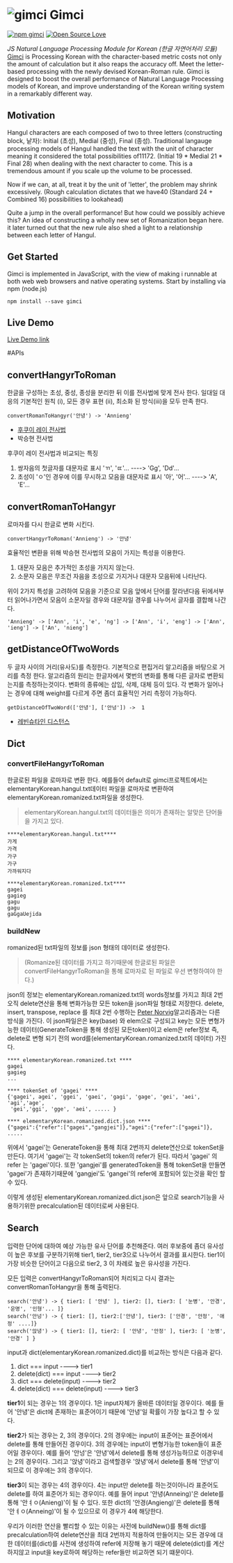 # ![gimci](https://avatars2.githubusercontent.com/u/22726552?v=3&s=200) Gimci
[![npm gimci](https://badge.fury.io/js/gimci.svg)](https://badge.fury.io/js/gimci) [![Open Source Love](https://badges.frapsoft.com/os/mit/mit.svg?v=102)]()

*JS Natural Language Processing Module for Korean (한글 자연어처리 모듈)*
[Gimci](https://gimci.github.io/) is Processing Korean with the character-based metric costs not only the amount of calculation but it also reaps the accuracy off. Meet the letter-based processing with the newly devised Korean-Roman rule. Gimci is designed to boost the overall performance of Natural Language Processing models of Korean, and improve understanding of the Korean writing system in a remarkably different way.

## Motivation
Hangul characters are each composed of two to three letters (constructing block, 낱자): Initial (초성), Medial (중성), Final (종성). Traditional langauge processing models of Hangul handled the text with the unit of character meaning it considered the total possibilities of11172. (Initial 19 * Medial 21 * Final 28) when dealing with the next character to come. This is a tremendous amount if you scale up the volume to be processed.

Now if we can, at all, treat it by the unit of 'letter', the problem may shrink excessively. (Rough calculation dictates that we have40 (Standard 24 + Combined 16) possibilities to lookahead)

Quite a jump in the overall performance! But how could we possibly achieve this? An idea of constructing a wholly new set of Romanization began here. it later turned out that the new rule also shed a light to a relationship between each letter of Hangul.

## Get Started
Gimci is implemented in JavaScript, with the view of making i runnable at both web web browsers and native operating systems. Start by installing via npm (node.js)


```
npm install --save gimci
```

## Live Demo
[Live Demo link](https://www.youtube.com/watch?v=ccoCD131Fb8)

#APIs
## convertHangyrToRoman
한글을 구성하는 초성, 중성, 종성을 분리한 뒤 이를 전사법에 맞게 전사 한다. 일대일 대응의 기본적인 원칙 (i), 모든 경우 표현 (ii), 최소화 된 방식(iii)을 모두 만족 한다.
```
convertRomanToHangyr('안녕') -> 'Annieng'
```
 * [후쿠이 레이 전사법](http://www.tufs.ac.jp/ts/personal/choes/korean/middle/Sfukui.html)
 * 박승현 전사법

후쿠이 레이 전사법과 비교되는 특징

1. 쌍자음의 첫글자를 대문자로 표시 'ㄲ', 'ㄸ'... ----> 'Gg', 'Dd'...
2. 초성이 'ㅇ'인 경우에 이를 무시하고 모음을 대문자로 표시 '아', '어'...   ----> 'A', 'E'...


## convertRomanToHangyr
로마자를 다시 한글로 변화 시킨다.
```
convertHangyrToRoman('Annieng') -> '안녕'
```
효율적인 변환을 위해 박승현 전사법의 모음이 가지는 특성을 이용한다.

1. 대문자 모음은 추가적인 초성을 가지지 않는다.
2. 소문자 모음은 무조건 자음을 초성으로 가지거나 대문자 모음뒤에 나타난다.


위이 2가지 특성을 고려하여 모음을 기준으로 모음 앞에서 단어를 잘라낸다음 뒤에서부터 읽어나가면서 모음이 소문자일 경우와 대문자일 경우를 나누어서 글자를 결합해 나간다.
```
'Annieng' -> ['Ann', 'i', 'e', 'ng'] -> ['Ann', 'i', 'eng'] -> ['Ann', 'ieng'] -> ['An', 'nieng']
```

## getDistanceOfTwoWords
두 글자 사이의 거리(유사도)를 측정한다. 기본적으로 편집거리 알고리즘을 바탕으로 거리를 측정 한다.
알고리즘의 원리는 한글자에서 몇번의 변화를 통해 다른 글자로 변환되는지를 측정하는것이다. 변화의 종류에는 삽입, 삭제, 대체 등이 있다.
각 변화가 일어나는 경우에 대해  weight를 다르게 주면 좀더 효율적인 거리 측정이 가능하다.
```
getDistanceOfTwoWord(['안녕'], ['안넝']) ->  1
```

* [레빈슈타인 디스턴스](http://hsp1116.tistory.com/41)

## Dict


### convertFileHangyrToRoman
한글로된 파일을 로마자로 변환 한다. 예를들어 default로 gimci프로젝트에서는 elementaryKorean.hangul.txt데이터 파일을 로마자로 변환하여 elementaryKorean.romanized.txt파일을 생성한다.
>elementaryKorean.hangul.txt의 데이터들은 의미가 존재하는 알맞은 단어들을 가지고 있다.

```
****elementaryKorean.hangul.txt****
가게
가격
가구
가구
가까워지다
```

```
****elementaryKorean.romanized.txt****
gagei
gagieg
gagu
gagu
gaGgaUejida
```

### buildNew
romanized된 txt파일의 정보를 json 형태의 데이터로 생성한다.
> (Romanize된 데이터를 가지고 하기때문에 한글로된 파일은 convertFileHangyrToRoman을 통해 로마자로 된 파일로 우선 변형하여야 한다.)

json의 정보는 elementaryKorean.romanized.txt의 words정보를 가지고 최대 2번 오직 delete연산을 통해 변화가능한 모든 token을 json파일 형태로 저장한다. delete, insert, transpose, replace 를 최대 2번 수행하는  [Peter Norvig](http://norvig.com/spell-correct.html)알고리즘과는 다른 방식을 가진다. 이 json파일은은 key(base) 와 elem으로 구성되고 key는 모든 변형가능한 데이터(GenerateToken을 통해 생성된 모든token)이고 elem은 refer정보 즉, delete로 변형 되기 전의 word를(elementaryKorean.romanized.txt의 데이터) 가진다.

```
**** elementaryKorean.romanized.txt ****
gagei
gagieg
...
```
```
**** tokenSet of 'gagei' ****
{'gagei', agei', 'ggei', 'gaei', 'gagi', 'gage', 'gei', 'aei', 'agi','age',
 'gei','ggi', 'gge', 'aei', ..... }
```
```
**** elementaryKorean.romanized.dict.json ****
{"gagei":{"refer":["gagei","gangjei"]},"agei":{"refer":["gagei"]}, .....
```
위에서 'gagei'는 GenerateToken을 통해 최대 2번까지 delete연산으로 tokenSet을 만든다. 여기서 'gagei'는 각 tokenSet의 token의 refer가 된다. 따라서 'gagei' 의 refer 는 'gagei'이다. 또한 'gangjei'를 generatedToken을 통해 tokenSet을 만들면 'gagei'가 존재하기때문에 'gangjei'도 'gangei'의 refer에 포함되어 있는것을 확인 할 수 있다.

이렇게 생성된 elementaryKorean.romanized.dict.json은 앞으로 search기능을 사용하기위한 precalculation된 데이터로써 사용된다.



## Search
입력한 단어에 대하여 예상 가능한 유사 단어를 추천해준다. 여러 후보중에 좀더 유사성이 높은 후보를 구분하기위해 tier1, tier2, tier3으로 나누어서 결과를 표시한다. tier1이 가장 비슷한 단어이고 다음으로 tier2, 3 이 차례로 높은 유사성을 가진다.

모든 입력은 convertHangyrToRoman되어 처리되고 다시 결과는 convertRomanToHangyr을 통해 출력된다.
```
search('안녕') -> { tier1: [ '안녕' ], tier2: [], tier3: [ '눈병', '안경', '운명', '인형'... ]}
search('안넝') -> { tier1: [], tier2:['안녕'], tier3: ['안경', '안정', '애정' ....]}
search('앉녕') -> { tier1: [], tier2: [ '안녕', '안정' ], tier3: [ '눈병', '안경' ] }
```
input과 dict(elementaryKorean.romanized.dict)를 비교하는 방식은 다음과 같다.

1. dict === input ----> tier1
2. delete(dict) === input ----> tier2
3. dict === delete(input) ----> tier2
4. delete(dict) === delete(input) ----> tier3


**tier1**이 되는 경우는 1의 경우이다. 1은 input자체가 올바른 데이터일 경우이다. 예를 들어 '안녕'은 dict에 존재하는 표준어이기 때문에 '안녕'일 확률이 가장 높다고 할 수 있다.

**tier2**가 되는 경우는 2, 3의 경우이다. 2의 경우에는 input이 표준어는 표준어에서 delete를 통해 만들어진 경우이다. 3의 경우에는 input이 변형가능한 token들이 표준어일 경우이다. 예를 들어 '안넝'은 '안녕'에서 delete를 통해 생성가능하므로 이경우네는 2의 경우이다. 그리고 '앉녕'이라고 검색할경우 '앉녕'에서 delete를 통해 '안녕'이 되므로 이 경우에는 3의 경우이다.

**tier3**이 되는 경우는 4의 경우이다. 4는 input만 delete를 하는것이아니라 표준어도 delete를 하여 표준어가 되는 경우이다.
예를 들어 input '안녕(Anneing)'은 delete를 통해 '안ㅕㅇ(Anieng)'이 될 수 있다. 또한 dict의 '안경(Angieng)'은 delete를 통해 '안ㅕㅇ(Anneing)'이 될 수 있으므로 이 경우가 4에 해당한다.


우리가 이러한 연산을 빨리할 수 있는 이유는 사전에 buildNew()를 통해 dict를 precalculation하여 delete연산을 최대 2번까지 적용하여 만들어지는 모든 경우에 대한 데이터를(dict)를 사전에 생성하여 refer에 저장해 놓기 때문에 delete(dict)를 계산하지않고 input을 key로하여 해당하는 refer들만 비교하면 되기 떄문이다.
